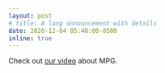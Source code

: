 ```yaml
---
layout: post
# title: A long announcement with details
date: 2020-12-04 05:40:00-0500
inline: true
---
```


Check out [our video](https://youtu.be/x3XKXMd1oC8) about MPG.